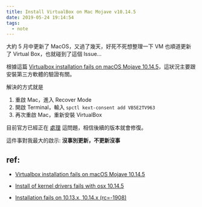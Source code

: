 ```yaml
---
title: Install VirtualBox on Mac Mojave v10.14.5
date: 2019-05-24 19:14:54
tags: 
  - note
---
```



大約 5 月中更新了 MacOS，又過了幾天，好死不死想整理一下 VM 也順道更新了 Virtual Box，也就碰到了這個 Issue...

根據這篇 [Virtualbox installation fails on macOS Mojave 10.14.5](https://www.reddit.com/r/MacOS/comments/bqbowl/virtualbox_installation_fails_on_macos_mojave/)，這狀況主要跟安裝第三方軟體的驗證有關。

解決的方式就是

1. 重啟 Mac，進入 Recover Mode
2. 開啟 Terminal，輸入 ``` spctl kext-consent add VB5E2TV963 ```
3. 再次重啟 Mac，重新安裝 VirtualBox

目前官方已經正在 [處理](https://www.virtualbox.org/ticket/18645) 這問題，相信後續的版本就會修復。

這件事對我最大的啟示: **沒事別更新，不更新沒事**


## ref:
* [Virtualbox installation fails on macOS Mojave 10.14.5](https://www.reddit.com/r/MacOS/comments/bqbowl/virtualbox_installation_fails_on_macos_mojave/)
* [Install of kernel drivers fails with osx 10.14.5](https://www.virtualbox.org/ticket/18645)

* [Installation fails on 10.13.x, 10.14.x (rc=-1908)](https://forums.virtualbox.org/viewtopic.php?f=8&t=84092&start=75)
